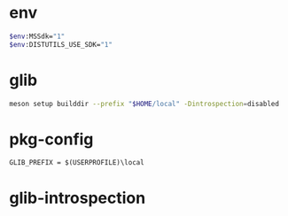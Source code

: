 # env

```sh
$env:MSSdk="1"
$env:DISTUTILS_USE_SDK="1"
```

# glib

```sh
meson setup builddir --prefix "$HOME/local" -Dintrospection=disabled
```

# pkg-config

```Makefile.vc
GLIB_PREFIX = $(USERPROFILE)\local
```

# glib-introspection

